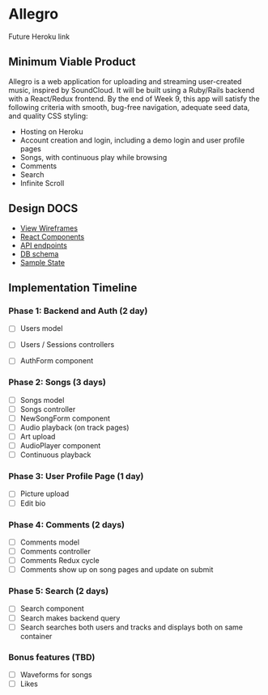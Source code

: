 # Allegro

Future Heroku link

## Minimum Viable Product
Allegro is a web application for uploading and streaming user-created music, inspired by SoundCloud. It will be built using a Ruby/Rails backend with a React/Redux frontend. By the end of Week 9, this app will satisfy the following criteria with smooth, bug-free navigation, adequate seed data, and quality CSS styling:

- Hosting on Heroku
- Account creation and login, including a demo login and user profile pages
- Songs, with continuous play while browsing
- Comments
- Search
- Infinite Scroll

## Design DOCS
* [View Wireframes](https://github.com/cjudge1337/Allegro/tree/master/docs/wireframes)
* [React Components](https://github.com/cjudge1337/Allegro/blob/master/docs/component-hierarchy.md)
* [API endpoints](https://github.com/cjudge1337/Allegro/blob/master/docs/api-endpoints.md)
* [DB schema](https://github.com/cjudge1337/Allegro/blob/master/docs/schema.md)
* [Sample State](https://github.com/cjudge1337/Allegro/blob/master/docs/sample-state.md)

## Implementation Timeline

### Phase 1: Backend and Auth (2 day)
- [ ] Users model
- [ ] Users / Sessions controllers
- [ ] AuthForm component


### Phase 2: Songs (3 days)
- [ ] Songs model
- [ ] Songs controller
- [ ] NewSongForm component
- [ ] Audio playback (on track pages)
- [ ] Art upload
- [ ] AudioPlayer component
- [ ] Continuous playback

### Phase 3: User Profile Page (1 day)
- [ ] Picture upload
- [ ] Edit bio

### Phase 4: Comments (2 days)
- [ ] Comments model
- [ ] Comments controller
- [ ] Comments Redux cycle
- [ ] Comments show up on song pages and update on submit

### Phase 5: Search (2 days)
- [ ] Search component
- [ ] Search makes backend query
- [ ] Search searches both users and tracks and displays both on same container

### Bonus features (TBD)
- [ ] Waveforms for songs
- [ ] Likes
